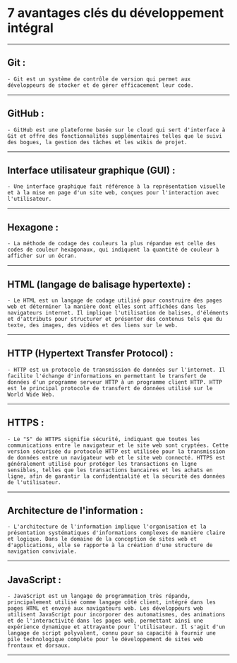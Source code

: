 # **7 avantages clés du développement intégral**
---

## **Git :**

    - Git est un système de contrôle de version qui permet aux développeurs de stocker et de gérer efficacement leur code.
---

## **GitHub :**

    - GitHub est une plateforme basée sur le cloud qui sert d'interface à Git et offre des fonctionnalités supplémentaires telles que le suivi des bogues, la gestion des tâches et les wikis de projet.
---

## **Interface utilisateur graphique (GUI) :**

    - Une interface graphique fait référence à la représentation visuelle et à la mise en page d'un site web, conçues pour l'interaction avec l'utilisateur.
---

## **Hexagone :**

    - La méthode de codage des couleurs la plus répandue est celle des codes de couleur hexagonaux, qui indiquent la quantité de couleur à afficher sur un écran.
---

## **HTML (langage de balisage hypertexte) :**

    - Le HTML est un langage de codage utilisé pour construire des pages web et déterminer la manière dont elles sont affichées dans les navigateurs internet. Il implique l'utilisation de balises, d'éléments et d'attributs pour structurer et présenter des contenus tels que du texte, des images, des vidéos et des liens sur le web.
---

## **HTTP (Hypertext Transfer Protocol) :**

    - HTTP est un protocole de transmission de données sur l'internet. Il facilite l'échange d'informations en permettant le transfert de données d'un programme serveur HTTP à un programme client HTTP. HTTP est le principal protocole de transfert de données utilisé sur le World Wide Web.
---

## **HTTPS :**

    - Le "S" de HTTPS signifie sécurité, indiquant que toutes les communications entre le navigateur et le site web sont cryptées. Cette version sécurisée du protocole HTTP est utilisée pour la transmission de données entre un navigateur web et le site web connecté. HTTPS est généralement utilisé pour protéger les transactions en ligne sensibles, telles que les transactions bancaires et les achats en ligne, afin de garantir la confidentialité et la sécurité des données de l'utilisateur.
---

## **Architecture de l'information :**

    - L'architecture de l'information implique l'organisation et la présentation systématiques d'informations complexes de manière claire et logique. Dans le domaine de la conception de sites web et d'applications, elle se rapporte à la création d'une structure de navigation conviviale.
---

## **JavaScript :**

    - JavaScript est un langage de programmation très répandu, principalement utilisé comme langage côté client, intégré dans les pages HTML et envoyé aux navigateurs web. Les développeurs web utilisent JavaScript pour incorporer des automatismes, des animations et de l'interactivité dans les pages web, permettant ainsi une expérience dynamique et attrayante pour l'utilisateur. Il s'agit d'un langage de script polyvalent, connu pour sa capacité à fournir une pile technologique complète pour le développement de sites web frontaux et dorsaux.
---